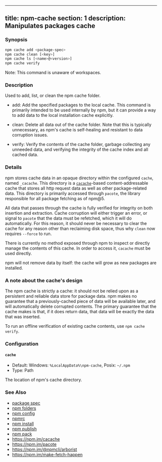 ______________________________________________________________________

## title: npm-cache section: 1 description: Manipulates packages cache

### Synopsis

```bash
npm cache add <package-spec>
npm cache clean [<key>]
npm cache ls [<name>@<version>]
npm cache verify
```

Note: This command is unaware of workspaces.

### Description

Used to add, list, or clean the npm cache folder.

- add:
  Add the specified packages to the local cache.  This command is primarily
  intended to be used internally by npm, but it can provide a way to
  add data to the local installation cache explicitly.

- clean:
  Delete all data out of the cache folder.  Note that this is typically
  unnecessary, as npm's cache is self-healing and resistant to data
  corruption issues.

- verify:
  Verify the contents of the cache folder, garbage collecting any unneeded
  data, and verifying the integrity of the cache index and all cached data.

### Details

npm stores cache data in an opaque directory within the configured `cache`,
named `_cacache`. This directory is a
[`cacache`](http://npm.im/cacache)-based content-addressable cache that
stores all http request data as well as other package-related data. This
directory is primarily accessed through `pacote`, the library responsible
for all package fetching as of npm@5.

All data that passes through the cache is fully verified for integrity on
both insertion and extraction. Cache corruption will either trigger an
error, or signal to `pacote` that the data must be refetched, which it will
do automatically. For this reason, it should never be necessary to clear
the cache for any reason other than reclaiming disk space, thus why `clean`
now requires `--force` to run.

There is currently no method exposed through npm to inspect or directly
manage the contents of this cache. In order to access it, `cacache` must be
used directly.

npm will not remove data by itself: the cache will grow as new packages are
installed.

### A note about the cache's design

The npm cache is strictly a cache: it should not be relied upon as a
persistent and reliable data store for package data. npm makes no guarantee
that a previously-cached piece of data will be available later, and will
automatically delete corrupted contents. The primary guarantee that the
cache makes is that, if it does return data, that data will be exactly the
data that was inserted.

To run an offline verification of existing cache contents, use `npm cache verify`.

### Configuration

#### `cache`

- Default: Windows: `%LocalAppData%\npm-cache`, Posix: `~/.npm`
- Type: Path

The location of npm's cache directory.

### See Also

- [package spec](/using-npm/package-spec)
- [npm folders](/configuring-npm/folders)
- [npm config](/commands/npm-config)
- [npmrc](/configuring-npm/npmrc)
- [npm install](/commands/npm-install)
- [npm publish](/commands/npm-publish)
- [npm pack](/commands/npm-pack)
- https://npm.im/cacache
- https://npm.im/pacote
- https://npm.im/@npmcli/arborist
- https://npm.im/make-fetch-happen
